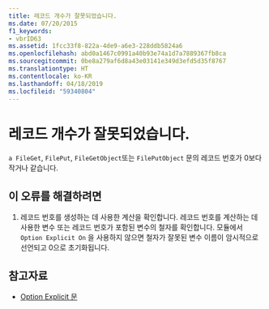 ```yaml
---
title: 레코드 개수가 잘못되었습니다.
ms.date: 07/20/2015
f1_keywords:
- vbrID63
ms.assetid: 1fcc33f8-822a-4de9-a6e3-228ddb5824a6
ms.openlocfilehash: abd0a1467c0991a40b93e74a1d7a7889367fb8ca
ms.sourcegitcommit: 0be8a279af6d8a43e03141e349d3efd5d35f8767
ms.translationtype: HT
ms.contentlocale: ko-KR
ms.lasthandoff: 04/18/2019
ms.locfileid: "59340804"
---
```

# <a name="bad-record-number"></a>레코드 개수가 잘못되었습니다.
`a FileGet`, `FilePut`, `FileGetObject`또는 `FilePutObject` 문의 레코드 번호가 0보다 작거나 같습니다.  
  
## <a name="to-correct-this-error"></a>이 오류를 해결하려면  
  
1. 레코드 번호를 생성하는 데 사용한 계산을 확인합니다. 레코드 번호를 계산하는 데 사용한 변수 또는 레코드 번호가 포함된 변수의 철자를 확인합니다. 모듈에서 `Option Explicit On` 을 사용하지 않으면 철자가 잘못된 변수 이름이 암시적으로 선언되고 0으로 초기화됩니다.  
  
## <a name="see-also"></a>참고자료

- [Option Explicit 문](../../visual-basic/language-reference/statements/option-explicit-statement.md)

